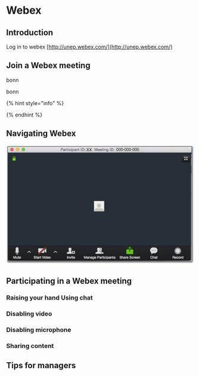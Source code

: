 # Webex

## Introduction

Log in to webex [http://unep.webex.com/](http://unep.webex.com/)

## Join a Webex meeting

bonn 

bonn

{% hint style="info" %}

{% endhint %}

## Navigating Webex

![How to join ](../.gitbook/assets/image.png)



## Participating in a Webex meeting

### Raising your hand Using chat

### Disabling video

### Disabling microphone

### Sharing content

## Tips for managers

